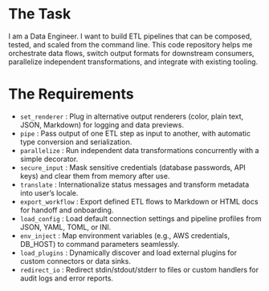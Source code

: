 # The Task

I am a Data Engineer. I want to build ETL pipelines that can be composed, tested, and scaled from the command line. This code repository helps me orchestrate data flows, switch output formats for downstream consumers, parallelize independent transformations, and integrate with existing tooling.

# The Requirements

* `set_renderer`           : Plug in alternative output renderers (color, plain text, JSON, Markdown) for logging and data previews.  
* `pipe`                   : Pass output of one ETL step as input to another, with automatic type conversion and serialization.  
* `parallelize`            : Run independent data transformations concurrently with a simple decorator.  
* `secure_input`           : Mask sensitive credentials (database passwords, API keys) and clear them from memory after use.  
* `translate`              : Internationalize status messages and transform metadata into user’s locale.  
* `export_workflow`        : Export defined ETL flows to Markdown or HTML docs for handoff and onboarding.  
* `load_config`            : Load default connection settings and pipeline profiles from JSON, YAML, TOML, or INI.  
* `env_inject`             : Map environment variables (e.g., AWS credentials, DB_HOST) to command parameters seamlessly.  
* `load_plugins`           : Dynamically discover and load external plugins for custom connectors or data sinks.  
* `redirect_io`            : Redirect stdin/stdout/stderr to files or custom handlers for audit logs and error reports.  
